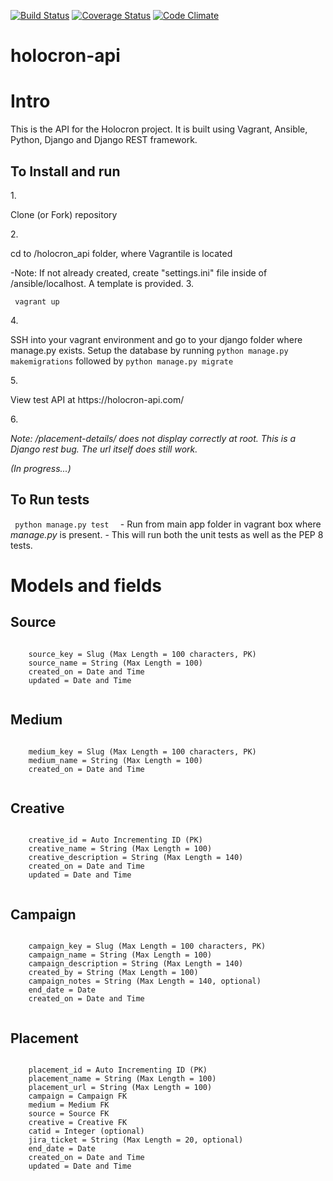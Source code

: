 [![Build Status](https://travis-ci.org/web-masons/holocron-api.svg)](https://travis-ci.org/web-masons/holocron-api)
[![Coverage Status](https://coveralls.io/repos/web-masons/holocron-api/badge.svg)](https://coveralls.io/r/web-masons/holocron-api)
[![Code Climate](https://codeclimate.com/github/web-masons/holocron-api/badges/gpa.svg)](https://codeclimate.com/github/web-masons/holocron-api)
# holocron-api
 
 
 <h1>Intro </h1>
 This is the API for the Holocron project.  It is built using Vagrant, Ansible, Python, Django and Django REST framework.
 
 <h2>To Install and run </h2>
 1. <p>Clone (or Fork) repository </p>
 2. <p>cd to /holocron_api folder, where Vagrantile is located </p>
 <p>      -Note: If not already created, create "settings.ini" file inside of /ansible/localhost.  A template is provided.
 3. <p><code> vagrant up </code> </p>
 4. <p> SSH into your vagrant environment and go to your django folder where manage.py exists. 
 Setup the database by running <code>python manage.py makemigrations</code>
 followed by <code>python manage.py migrate</code> </p>
 5. <p> View test API at https://holocron-api.com/ </p>
 6. <p><i> Note: /placement-details/ does not display correctly at root.  This is a Django rest bug.  The url itself does still work. </i></p>
    
<i>(In progress...)</i>

 <h2>To Run tests</h2>
 <p> <code> python manage.py test  </code>  - Run from main app folder in vagrant box where <i>manage.py</i> is present.
 - This will run both the unit tests as well as the PEP 8 tests.</p>
 
 <h1>Models and fields</h1>
 <h2>Source</h2>
 <code>
    source_key = Slug (Max Length = 100 characters, PK)
    source_name = String (Max Length = 100)
    created_on = Date and Time
    updated = Date and Time
 </code>
 <h2>Medium</h2>
 <code>
    medium_key = Slug (Max Length = 100 characters, PK)
    medium_name = String (Max Length = 100)
    created_on = Date and Time
 </code>
 <h2>Creative</h2>
 <code>
    creative_id = Auto Incrementing ID (PK)
    creative_name = String (Max Length = 100)
    creative_description = String (Max Length = 140)
    created_on = Date and Time
    updated = Date and Time
 </code>
 <h2>Campaign</h2>
 <code>
    campaign_key = Slug (Max Length = 100 characters, PK)
    campaign_name = String (Max Length = 100)
    campaign_description = String (Max Length = 140)
    created_by = String (Max Length = 100)
    campaign_notes = String (Max Length = 140, optional)
    end_date = Date
    created_on = Date and Time
 </code>
 <h2>Placement</h2>
 <code>
    placement_id = Auto Incrementing ID (PK)
    placement_name = String (Max Length = 100)
    placement_url = String (Max Length = 100)
    campaign = Campaign FK
    medium = Medium FK
    source = Source FK
    creative = Creative FK
    catid = Integer (optional)
    jira_ticket = String (Max Length = 20, optional)
    end_date = Date
    created_on = Date and Time
    updated = Date and Time
 </code>